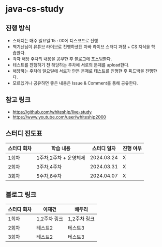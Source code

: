 # java-cs-study


진행 방식 
-----------------------
- 스터디는 매주 일요일 15 : 00에 디스코드로 진행
- 백기선님이 유튜브 라이브로 진행하셨던 자바 라이브 스터디 과정 + CS 지식을 학습한다.
- 각자 해당 주차의 내용을 공부한 후 블로그에 포스팅한다.
- 테스트를 진행하기 전 해당하는 주차에 서로의 문제를 upload한다.
- 해당하는 주차에 일요일에 서로가 만든 문제로 테스트를 진행한 후 피드백을 진행한다.
- 모르겠거나 공유하면 좋은 내용은 Issue & Comment를 통해 공유한다.

참고 링크
---
- https://github.com/whiteship/live-study
- https://www.youtube.com/user/whiteship2000


스터디 진도표
---
|스터디 회차|학습 내용|스터디 일자|진행 여부|
|------|---|---|---|
|1회차|1주차,2주차 + 운영체제|2024.03.24|X|
|2회차|3주차,4주차|2024.03.31|X|
|3회차|5주차,6주차|2024.04.07|X|

블로그 링크
---
|스터디 회차|이재건|배두리|
|------|---|---|
|1회차|1,2주차 링크|1,2주차 링크|
|2회차|테스트2|테스트3|
|3회차|테스트2|테스트3|

